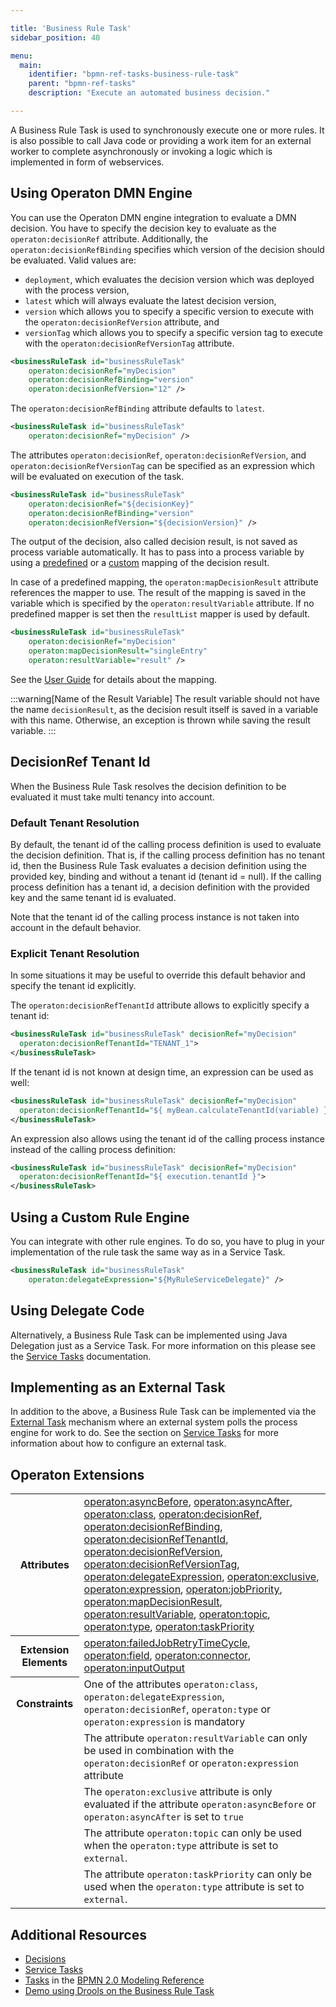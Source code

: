 ```yaml
---

title: 'Business Rule Task'
sidebar_position: 40

menu:
  main:
    identifier: "bpmn-ref-tasks-business-rule-task"
    parent: "bpmn-ref-tasks"
    description: "Execute an automated business decision."

---
```


A Business Rule Task is used to synchronously execute one or more rules. It is also possible to call Java code or providing a work item for an external worker to complete asynchronously or invoking a logic which is implemented in form of webservices.

## Using Operaton DMN Engine

You can use the Operaton DMN engine integration to evaluate a DMN decision. You have
to specify the decision key to evaluate as the `operaton:decisionRef` attribute. Additionally,
the `operaton:decisionRefBinding` specifies which version of the decision should be evaluated.
Valid values are:

* `deployment`, which evaluates the decision version which was deployed with the process
version,
* `latest` which will always evaluate the latest decision version,
* `version` which allows you to specify a specific version to execute with the `operaton:decisionRefVersion` attribute, and
* `versionTag` which allows you to specify a specific version tag to execute with the `operaton:decisionRefVersionTag` attribute.

```xml
<businessRuleTask id="businessRuleTask"
    operaton:decisionRef="myDecision"
    operaton:decisionRefBinding="version"
    operaton:decisionRefVersion="12" />
```

The `operaton:decisionRefBinding` attribute defaults to `latest`.

```xml
<businessRuleTask id="businessRuleTask"
    operaton:decisionRef="myDecision" />
```

The attributes `operaton:decisionRef`, `operaton:decisionRefVersion`, and `operaton:decisionRefVersionTag` can be specified as
an expression which will be evaluated on execution of the task.

```xml
<businessRuleTask id="businessRuleTask"
    operaton:decisionRef="${decisionKey}"
    operaton:decisionRefBinding="version"
    operaton:decisionRefVersion="${decisionVersion}" />
```

The output of the decision, also called decision result, is not saved as process variable automatically. It has to pass into a process variable by using a [predefined](../../../user-guide/process-engine/decisions/bpmn-cmmn.md#predefined-mapping-of-the-decision-result) or a [custom](../../../user-guide/process-engine/decisions/bpmn-cmmn.md#custom-mapping-into-process-variables) mapping of the decision result.

In case of a predefined mapping, the `operaton:mapDecisionResult` attribute references the mapper to use. The result of the mapping is saved in the variable which is specified by the `operaton:resultVariable` attribute. If no predefined mapper is set then the `resultList` mapper is used by default.

```xml
<businessRuleTask id="businessRuleTask"
    operaton:decisionRef="myDecision"
    operaton:mapDecisionResult="singleEntry"
    operaton:resultVariable="result" />
```

See the [User Guide](../../../user-guide/process-engine/decisions/bpmn-cmmn.md#the-decision-result) for details about the mapping.

:::warning[Name of the Result Variable]
The result variable should not have the name `decisionResult`, as the decision result itself is saved in a variable with this name. Otherwise, an exception is thrown while saving the result variable.
:::

## DecisionRef Tenant Id

When the Business Rule Task resolves the decision definition to be evaluated it must take multi tenancy into account.

### Default Tenant Resolution
By default, the tenant id of the calling process definition is used to evaluate the decision definition.
That is, if the calling process definition has no tenant id, then the Business Rule Task evaluates a decision definition using the provided key, binding and without a tenant id (tenant id = null).
If the calling process definition has a tenant id, a decision definition with the provided key and the same tenant id is evaluated.

Note that the tenant id of the calling process instance is not taken into account in the default behavior.

### Explicit Tenant Resolution

In some situations it may be useful to override this default behavior and specify the tenant id explicitly.

The `operaton:decisionRefTenantId` attribute allows to explicitly specify a tenant id:

```xml
<businessRuleTask id="businessRuleTask" decisionRef="myDecision"
  operaton:decisionRefTenantId="TENANT_1">
</businessRuleTask>
```

If the tenant id is not known at design time, an expression can be used as well:

```xml
<businessRuleTask id="businessRuleTask" decisionRef="myDecision"
  operaton:decisionRefTenantId="${ myBean.calculateTenantId(variable) }">
</businessRuleTask>
```

An expression also allows using the tenant id of the calling process instance instead of the calling process definition:

```xml
<businessRuleTask id="businessRuleTask" decisionRef="myDecision"
  operaton:decisionRefTenantId="${ execution.tenantId }">
</businessRuleTask>
```

## Using a Custom Rule Engine

You can integrate with other rule engines. To do so, you have to plug in your
implementation of the rule task the same way as in a Service Task.

```xml
<businessRuleTask id="businessRuleTask"
    operaton:delegateExpression="${MyRuleServiceDelegate}" />
```


## Using Delegate Code

Alternatively, a Business Rule Task can be implemented using Java Delegation just as a Service Task. For more
information on this please see the [Service Tasks](service-task.md) documentation.


## Implementing as an External Task

In addition to the above, a Business Rule Task can be implemented via the [External Task](../../../user-guide/process-engine/external-tasks.md) mechanism where an external system polls the process engine for work to do. See the section on [Service Tasks](service-task.md#external-tasks) for more information about how to configure an external task.


## Operaton Extensions

<table class="table table-striped">
  <tr>
    <th>Attributes</th>
    <td>
      <a href="../reference/bpmn20/custom-extensions/extension-attributes.md#asyncbefore">operaton:asyncBefore</a>,
      <a href="../reference/bpmn20/custom-extensions/extension-attributes.md#asyncafter">operaton:asyncAfter</a>,
      <a href="../reference/bpmn20/custom-extensions/extension-attributes.md#class">operaton:class</a>,
      <a href="../reference/bpmn20/custom-extensions/extension-attributes.md#decisionref">operaton:decisionRef</a>,
      <a href="../reference/bpmn20/custom-extensions/extension-attributes.md#decisionrefbinding">operaton:decisionRefBinding</a>,
      <a href="../reference/bpmn20/custom-extensions/extension-attributes.md#decisionreftenantid">operaton:decisionRefTenantId</a>,
      <a href="../reference/bpmn20/custom-extensions/extension-attributes.md#decisionrefversion">operaton:decisionRefVersion</a>,
      <a href="../reference/bpmn20/custom-extensions/extension-attributes.md#decisionrefversiontag">operaton:decisionRefVersionTag</a>,
      <a href="../reference/bpmn20/custom-extensions/extension-attributes.md#delegateexpression">operaton:delegateExpression</a>,
      <a href="../reference/bpmn20/custom-extensions/extension-attributes.md#exclusive">operaton:exclusive</a>,
      <a href="../reference/bpmn20/custom-extensions/extension-attributes.md#expression">operaton:expression</a>,
      <a href="../reference/bpmn20/custom-extensions/extension-attributes.md#jobpriority">operaton:jobPriority</a>,
      <a href="../reference/bpmn20/custom-extensions/extension-attributes.md#mapdecisionresult">operaton:mapDecisionResult</a>,
      <a href="../reference/bpmn20/custom-extensions/extension-attributes.md#resultvariable">operaton:resultVariable</a>,
      <a href="../reference/bpmn20/custom-extensions/extension-attributes.md#topic">operaton:topic</a>,
      <a href="../reference/bpmn20/custom-extensions/extension-attributes.md#type">operaton:type</a>,
      <a href="../reference/bpmn20/custom-extensions/extension-attributes.md#taskpriority">operaton:taskPriority</a>
    </td>
  </tr>
  <tr>
    <th>Extension Elements</th>
    <td>
      <a href="../reference/bpmn20/custom-extensions/extension-elements.md#failedjobretrytimecycle">operaton:failedJobRetryTimeCycle</a>,
      <a href="../reference/bpmn20/custom-extensions/extension-elements.md#field">operaton:field</a>,
      <a href="../reference/bpmn20/custom-extensions/extension-elements.md#connector">operaton:connector</a>,
      <a href="../reference/bpmn20/custom-extensions/extension-elements.md#inputoutput">operaton:inputOutput</a>
    </td>
  </tr>
  <tr>
    <th>Constraints</th>
    <td>
      One of the attributes <code>operaton:class</code>, <code>operaton:delegateExpression</code>, <code>operaton:decisionRef</code>,
      <code>operaton:type</code> or <code>operaton:expression</code> is mandatory
    </td>
  </tr>
  <tr>
    <td></td>
    <td>
      The attribute <code>operaton:resultVariable</code> can only be used in combination with the
      <code>operaton:decisionRef</code> or <code>operaton:expression</code> attribute
    </td>
  </tr>
  <tr>
    <td></td>
    <td>
      The <code>operaton:exclusive</code> attribute is only evaluated if the attribute
      <code>operaton:asyncBefore</code> or <code>operaton:asyncAfter</code> is set to <code>true</code>
    </td>
  </tr>
  <tr>
    <td></td>
    <td>
      The attribute <code>operaton:topic</code> can only be used when the <code>operaton:type</code> attribute is set to <code>external</code>.
    </td>
  </tr>
  <tr>
    <td></td>
    <td>
      The attribute <code>operaton:taskPriority</code> can only be used when the <code>operaton:type</code> attribute is set to <code>external</code>.
    </td>
  </tr>
</table>


## Additional Resources

* [Decisions](../../../user-guide/process-engine/decisions/index.md)
* [Service Tasks](./service-task.md)
* [Tasks](http://operaton.org/bpmn/reference.html#activities-task) in the [BPMN 2.0 Modeling Reference](http://operaton.org/bpmn/reference.html)
* [Demo using Drools on the Business Rule Task](https://github.com/operaton/operaton-consulting/tree/master/one-time-examples/order-confirmation-rules)
